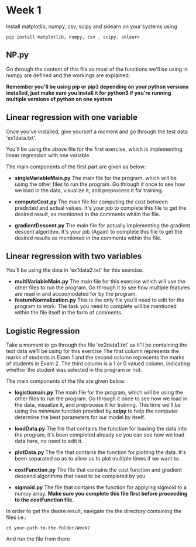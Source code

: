 # Week 1

Install matplotlib, numpy, csv, scipy and sklearn on your systems using 
```
pip install matplotlib, numpy, csv , scipy, sklearn
```

## NP.py

Go through the content of this file as most of the functions we'll be using in numpy are defined and the workings are explained.

**Remember you'll be using pip or pip3 depending on your python versions installed, just make sure you install it for python3 if you're running multiple versions of python on one system**

## Linear regression with one variable

Once you've installed, give yourself a moment and go through the test data 'ex1data.txt'.

You'll be using the above file for the first exercise, which is implementing linear regression with one variable.

The main components of the first part are given as below: 
* __singleVariableMain.py__
The main file for the program, which will be using the other files to run the program. Go through it once to see how we load in the data, visualize it, and preprocess it for training.

* __computeCost.py__
The main file for computing the cost between predicted and actual values. It's your job to complete this file to get the desired result, as mentioned in the comments whitin the file.

* __gradientDescent.py__
The main file for actually implementing the gradient descent algorithm. It's your job (Again) to complete this file to get the desired results as mentioned in the comments within the file.


## Linear regression with two variables

You'll be using the data in 'ex1data2.txt' for this exercise.
* __multiVariableMain.py__
The main file for this exercise which will use the other files to run the program. Go through it to see how multiple features are read in and accoomodated for by the program. 
* __featureNormalization.py__
This is the only file you'll need to edit for the program to work. The task you need to complete will be mentioned within the file itself in the form of comments.

## Logistic Regression

Take a moment to go through the file 'ex2data1.txt' as it'll be containing the text data we'll be using for this exercise
The first column represents the marks of students in Exam 1 and the second oclumn represents the marks of students in Exam 2. The third column is a 1 or 0 valued column, indicating whether the student was selected in the program or not.

The main components of  the file are given below:
* __logisticmain.py__
The main file for the program, which will be using the other files to run the program. Go through it once to see how we load in the data, visualize it, and preprocess it for training. This time we'll be using the _minimize_ function provided by **scipy** to help the computer determine the best parameters for our model by itself.

* __loadData.py__
The file that contains the function for loading the data into the program, it's been completed already so you can see how we load data here, no need to edit it.

* __plotData.py__
The file that contains the function for plotting the data. It's been separated so as to allow us to plot multiple times if we want to.

* __costFunction.py__
The file that contains the cost function and gradient descend algorithms that need to be completed by you

* __sigmoid.py__
The file that contains the function for applying sigmoid to a numpy array. **Make sure you complete this file first before proceeding to the costFunction file.**


In order to get the desire result, navigate the the directory containing the files i.e.:
```
cd your-path-to-the-folder/Week2
```
And run the file from there 
